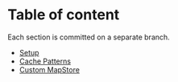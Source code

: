 # Table of content

Each section is committed on a separate branch.

 - [Setup](./00_SETUP.md)
 - [Cache Patterns](./01_CACHE_PATTERNS.md)
 - [Custom MapStore](./02_CUSTOM_MAPSTORE.md)
